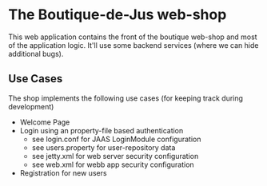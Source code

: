 The Boutique-de-Jus web-shop
============================

This web application contains the front of the boutique web-shop and most
of the application logic. It'll use some backend services (where we can hide
additional bugs).

Use Cases
--------------

The shop implements the following use cases (for keeping track during development)

- Welcome Page
- Login using an property-file based authentication
  - see login.conf for JAAS LoginModule configuration
  - see users.property for user-repository data
  - see jetty.xml for web server security configuration
  - see web.xml for webb app security configuration
- Registration for new users 
